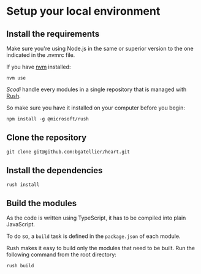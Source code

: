 # Setup your local environment

## Install the requirements

Make sure you're using Node.js in the same or superior version to the one indicated in the .nvmrc file.

If you have [nvm](https://github.com/nvm-sh/nvm) installed:

```
nvm use
```

_Scodi_ handle every modules in a single repository that is managed with [Rush](https://rushjs.io/).

So make sure you have it installed on your computer before you begin:

```shell
npm install -g @microsoft/rush
```

## Clone the repository

```shell
git clone git@github.com:bgatellier/heart.git
```

## Install the dependencies

```shell
rush install
```

## Build the modules

As the code is written using TypeScript, it has to be compiled into plain JavaScript.

To do so, a `build` task is defined in the `package.json` of each module.

Rush makes it easy to build only the modules that need to be built. Run the following command from the root directory:

```shell
rush build
```
